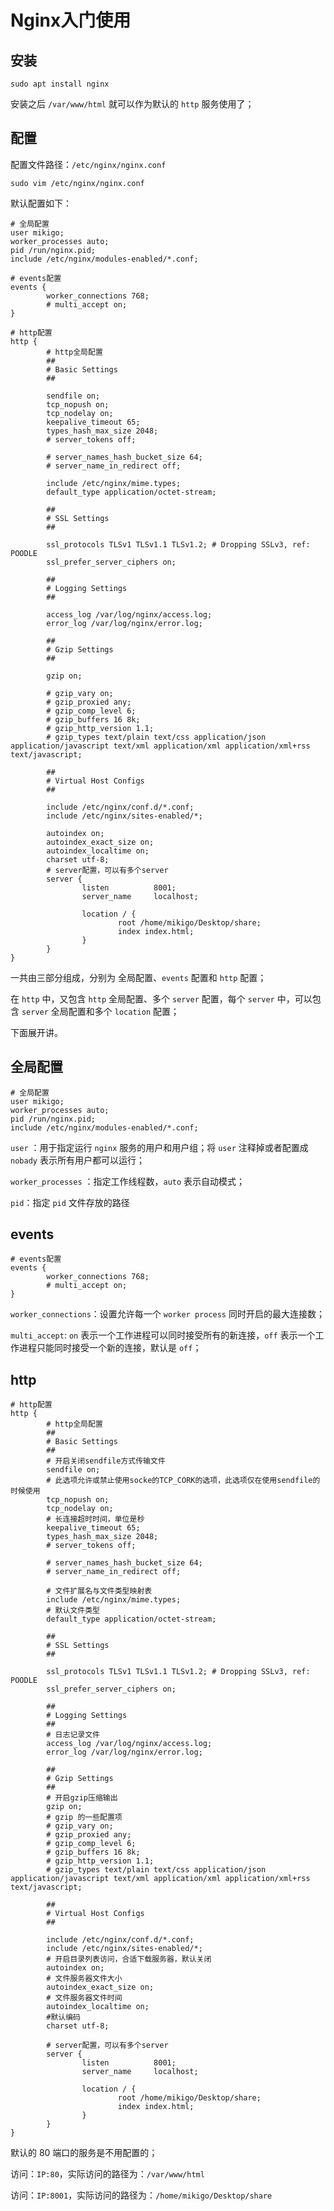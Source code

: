# Nginx入门使用

## 安装

```shell
sudo apt install nginx
```

安装之后 `/var/www/html` 就可以作为默认的 `http` 服务使用了；

## 配置

配置文件路径：`/etc/nginx/nginx.conf`

```shell
sudo vim /etc/nginx/nginx.conf
```

默认配置如下：

```shell
# 全局配置
user mikigo;
worker_processes auto;
pid /run/nginx.pid;
include /etc/nginx/modules-enabled/*.conf;

# events配置
events {
        worker_connections 768;
        # multi_accept on;
}

# http配置
http {
		# http全局配置
        ##
        # Basic Settings
        ##

        sendfile on;
        tcp_nopush on;
        tcp_nodelay on;
        keepalive_timeout 65;
        types_hash_max_size 2048;
        # server_tokens off;

        # server_names_hash_bucket_size 64;
        # server_name_in_redirect off;

        include /etc/nginx/mime.types;
        default_type application/octet-stream;

        ##
        # SSL Settings
        ##

        ssl_protocols TLSv1 TLSv1.1 TLSv1.2; # Dropping SSLv3, ref: POODLE
        ssl_prefer_server_ciphers on;

        ##
        # Logging Settings
        ##

        access_log /var/log/nginx/access.log;
        error_log /var/log/nginx/error.log;

        ##
        # Gzip Settings
        ##

        gzip on;

        # gzip_vary on;
        # gzip_proxied any;
        # gzip_comp_level 6;
        # gzip_buffers 16 8k;
        # gzip_http_version 1.1;
        # gzip_types text/plain text/css application/json application/javascript text/xml application/xml application/xml+rss text/javascript;

        ##
        # Virtual Host Configs
        ##

        include /etc/nginx/conf.d/*.conf;
        include /etc/nginx/sites-enabled/*;
        
        autoindex on;
        autoindex_exact_size on;
        autoindex_localtime on;
        charset utf-8;
        # server配置，可以有多个server
        server {
                listen          8001;
                server_name     localhost;

                location / {
                        root /home/mikigo/Desktop/share;
                        index index.html;
                }
        }
}
```

一共由三部分组成，分别为 全局配置、`events`  配置和 `http` 配置；

在 `http` 中，又包含 `http` 全局配置、多个 `server` 配置，每个 `server` 中，可以包含 `server` 全局配置和多个 `location` 配置；

下面展开讲。

## 全局配置

```shell
# 全局配置
user mikigo;
worker_processes auto;
pid /run/nginx.pid;
include /etc/nginx/modules-enabled/*.conf;
```

`user`  ：用于指定运行 `nginx` 服务的用户和用户组；将 `user` 注释掉或者配置成 `nobady` 表示所有用户都可以运行；

`worker_processes` ：指定工作线程数，`auto` 表示自动模式；

`pid`：指定 `pid` 文件存放的路径

## events

```shell
# events配置
events {
        worker_connections 768;
        # multi_accept on;
}
```

`worker_connections`：设置允许每一个 `worker process` 同时开启的最大连接数；

`multi_accept`: `on` 表示一个工作进程可以同时接受所有的新连接，`off` 表示一个工作进程只能同时接受一个新的连接，默认是 `off`；

## http

```shell
# http配置
http {
		# http全局配置
        ##
        # Basic Settings
        ##
		# 开启关闭sendfile方式传输文件
        sendfile on;
        # 此选项允许或禁止使用socke的TCP_CORK的选项，此选项仅在使用sendfile的时候使用
        tcp_nopush on;
        tcp_nodelay on;
        # 长连接超时时间，单位是秒
        keepalive_timeout 65;
        types_hash_max_size 2048;
        # server_tokens off;

        # server_names_hash_bucket_size 64;
        # server_name_in_redirect off;
        
		# 文件扩展名与文件类型映射表
        include /etc/nginx/mime.types;
        # 默认文件类型
        default_type application/octet-stream;

        ##
        # SSL Settings
        ##

        ssl_protocols TLSv1 TLSv1.1 TLSv1.2; # Dropping SSLv3, ref: POODLE
        ssl_prefer_server_ciphers on;

        ##
        # Logging Settings
        ##
		# 日志记录文件
        access_log /var/log/nginx/access.log;
        error_log /var/log/nginx/error.log;

        ##
        # Gzip Settings
        ##
		# 开启gzip压缩输出
        gzip on;
		# gzip 的一些配置项
        # gzip_vary on;
        # gzip_proxied any;
        # gzip_comp_level 6;
        # gzip_buffers 16 8k;
        # gzip_http_version 1.1;
        # gzip_types text/plain text/css application/json application/javascript text/xml application/xml application/xml+rss text/javascript;

        ##
        # Virtual Host Configs
        ##

        include /etc/nginx/conf.d/*.conf;
        include /etc/nginx/sites-enabled/*;
        # 开启目录列表访问，合适下载服务器，默认关闭
        autoindex on;
        # 文件服务器文件大小
        autoindex_exact_size on;
        # 文件服务器文件时间
        autoindex_localtime on;
        #默认编码
        charset utf-8;
        
        # server配置，可以有多个server
        server {
                listen          8001;
                server_name     localhost;

                location / {
                        root /home/mikigo/Desktop/share;
                        index index.html;
                }
        }
}
```

默认的 80 端口的服务是不用配置的；

访问：`IP:80`，实际访问的路径为：`/var/www/html`

访问：`IP:8001`，实际访问的路径为：`/home/mikigo/Desktop/share`
